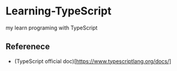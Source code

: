 # Learning-TypeScript
my learn programing with TypeScript

## Referenece
- (TypeScript official doc)[https://www.typescriptlang.org/docs/]
